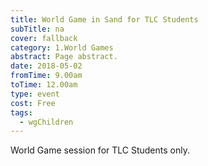 ```yaml
---
title: World Game in Sand for TLC Students
subTitle: na
cover: fallback
category: 1.World Games
abstract: Page abstract.
date: 2018-05-02
fromTime: 9.00am
toTime: 12.00am
type: event
cost: Free
tags:
  - wgChildren
---
```


World Game session for TLC Students only.

